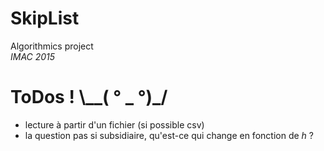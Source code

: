 # SkipList
Algorithmics project<br/>
<i>IMAC 2015</i>

# ToDos ! \\__( ° _ °)_/

- lecture à partir d'un fichier (si possible csv)
- la question pas si subsidiaire, qu'est-ce qui change en fonction de <i>h</i> ?
